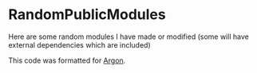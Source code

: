 # RandomPublicModules

Here are some random modules I have made or modified (some will have external dependencies which are included)

This code was formatted for [Argon](https://devforum.roblox.com/t/argon-vs-code-sync-plugin/2021776).
